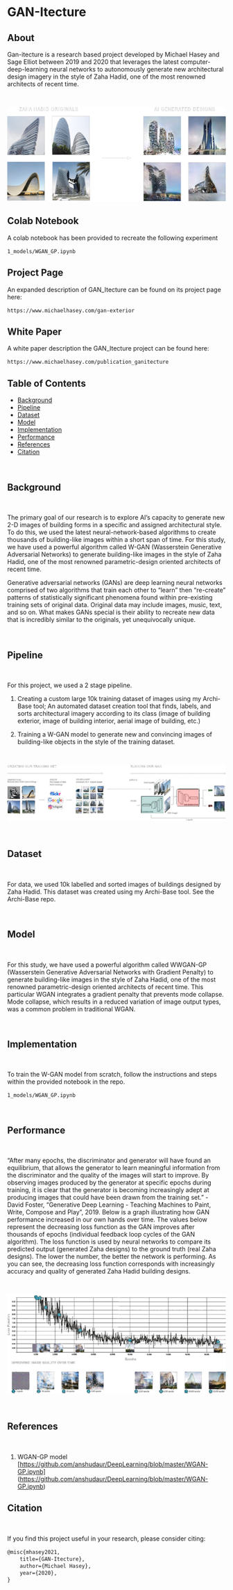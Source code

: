 # GAN-Itecture


## About 

Gan-itecture is a research based project developed by Michael Hasey and Sage Elliot between 2019 and 2020 that leverages the latest computer-deep-learning neural networks to autonomously generate new architectural design imagery in the style of Zaha Hadid, one of the most renowned architects of recent time.  

<br>

![](images/Intro.png)

## Colab Notebook

A colab notebook has been provided to recreate the following experiment

```
1_models/WGAN_GP.ipynb
```

## Project Page

An expanded description of GAN_Itecture can be found on its project page here:

```
https://www.michaelhasey.com/gan-exterior
```

## White Paper

A white paper description the GAN_Itecture project can be found here:

```
https://www.michaelhasey.com/publication_ganitecture
```


## Table of Contents

- [Background](#Background)
- [Pipeline](#Pipeline)
- [Dataset](#Dataset)
- [Model](#Model)
- [Implementation](#Implementation)
- [Performance](#Performance)
- [References](#References)
- [Citation](#Citation)

<br>

## Background

<br>

The primary goal of our research is to explore AI’s capacity to generate new 2-D images of building forms in a specific and assigned architectural style. To do this, we used the latest neural-network-based algorithms to create thousands of building-like images within a short span of time. For this study, we have used a powerful algorithm called W-GAN (Wasserstein Generative Adversarial Networks) to generate building-like images in the style of Zaha Hadid, one of the most renowned parametric-design oriented architects of recent time. 

Generative adversarial networks (GANs) are deep learning neural networks comprised of two algorithms that train each other to “learn” then “re-create” patterns of statistically significant phenomena found within pre-existing training sets of original data.  Original data may include images, music, text, and so on.  What makes GANs special is their ability to recreate new data that is incredibly similar to the originals, yet unequivocally unique.


<br>

## Pipeline

<br>

For this project, we used a 2 stage pipeline.

1. Creating a custom large 10k training dataset of images using my Archi-Base tool; An automated dataset creation tool that finds, labels, and sorts architectural imagery according to its class (image of building exterior, image of building interior, aerial image of building, etc.)

2. Training a W-GAN model to generate new and convincing images of building-like objects in the style of the training dataset.

<br>

![](images/process.png)

<br>

## Dataset

<br>

For data, we used 10k labelled and sorted images of buildings designed by Zaha Hadid.  This dataset was created using my Archi-Base tool.  See the Archi-Base repo.


<br>

## Model

<br>

For this study, we have used a powerful algorithm called WWGAN-GP (Wasserstein Generative Adversarial Networks with Gradient Penalty) to generate building-like images in the style of Zaha Hadid, one of the most renowned parametric-design oriented architects of recent time.   This particular WGAN integrates a gradient penalty that prevents mode collapse.  Mode collapse, which results in a reduced variation of image output types, was a common problem in traditional WGAN.

<br>

## Implementation

<br>

To train the W-GAN model from scratch, follow the instructions and steps within the provided notebook in the repo.

```
1_models/WGAN_GP.ipynb
```

<br>

## Performance

<br>

“After many epochs, the discriminator and generator will have found an equilibrium, that allows the generator to learn meaningful information from the discriminator and the quality of the images will start to improve.  By observing images produced by the generator at specific epochs during training, it is clear that the generator is becoming increasingly adept at producing images that could have been drawn from the training set.” - David Foster, “Generative Deep Learning - Teaching Machines to Paint, Write, Compose and Play”, 2019.
Below is a graph illustrating how GAN performance increased in our own hands over time.  The values below represent the decreasing loss  function as the GAN improves after thousands of epochs (individual feedback loop cycles of the GAN algorithm).  The loss function is used by neural networks to compare its predicted output (generated Zaha designs) to the ground truth (real Zaha designs).  The lower the number, the better the network is performing.  As you can see, the decreasing loss function corresponds with increasingly accuracy and quality of generated Zaha Hadid building designs.

<br>

![](images/performance.png)

<br>

## References

<br>

1. WGAN-GP model [https://github.com/anshudaur/DeepLearning/blob/master/WGAN-GP.ipynb] (https://github.com/anshudaur/DeepLearning/blob/master/WGAN-GP.ipynb)

## Citation

<br>

If you find this project useful in your research, please consider citing:

``` 
@misc{mhasey2021,
    title={GAN-Itecture},
    author={Michael Hasey},
    year={2020},
}
```

